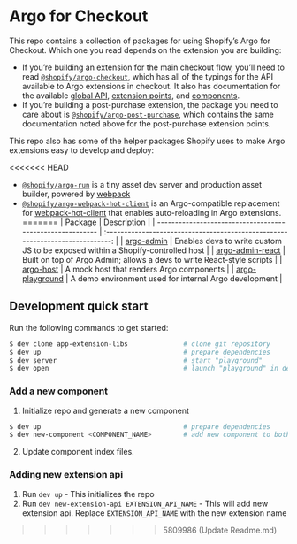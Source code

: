 # Argo for Checkout

This repo contains a collection of packages for using Shopify’s Argo for Checkout. Which one you read depends on the extension you are building:

- If you’re building an extension for the main checkout flow, you’ll need to read [`@shopify/argo-checkout`](packages/argo-checkout), which has all of the typings for the API available to Argo extensions in checkout. It also has documentation for the available [global API](packages/argo-checkout/documentation/globals.md), [extension points](packages/argo-checkout/documentation/extension-points.md), and [components](packages/argo-checkout/documentation/components.md).
- If you’re building a post-purchase extension, the package you need to care about is [`@shopify/argo-post-purchase`](packages/argo-post-purchase), which contains the same documentation noted above for the post-purchase extension points.

This repo also has some of the helper packages Shopify uses to make Argo extensions easy to develop and deploy:

<<<<<<< HEAD
- [`@shopify/argo-run`](packages/argo-run) is a tiny asset dev server and production asset builder, powered by [webpack](https://webpack.js.org)
- [`@shopify/argo-webpack-hot-client`](packages/argo-webpack-hot-client) is an Argo-compatible replacement for [webpack-hot-client](https://github.com/webpack-contrib/webpack-hot-client) that enables auto-reloading in Argo extensions.
=======
| Package                                                   |                                  Description                                   |
| --------------------------------------------------------- | :----------------------------------------------------------------------------: |
| [argo-admin](./packages/argo-admin/README.md)             | Enables devs to write custom JS to be exposed within a Shopify-controlled host |
| [argo-admin-react](./packages/argo-admin-react/README.md) |     Built on top of Argo Admin; allows a devs to write React-style scripts     |
| [argo-host](./packages/argo-host/README.md)               |                    A mock host that renders Argo components                    |
| [argo-playground](./packages/argo-playground/README.md)   |             A demo environment used for internal Argo development              |

## Development quick start

Run the following commands to get started:

```bash
$ dev clone app-extension-libs              # clone git repository
$ dev up                                    # prepare dependencies
$ dev server                                # start "playground"
$ dev open                                  # launch "playground" in default browser
```

### Add a new component

1. Initialize repo and generate a new component

```bash
$ dev up                                    # prepare dependencies
$ dev new-component <COMPONENT_NAME>        # add new component to both host and client
```

2. Update component index files.

### Adding new extension api

1. Run `dev up` - This initializes the repo
2. Run `dev new-extension-api EXTENSION_API_NAME` - This will add new extension api. Replace `EXTENSION_API_NAME` with the new extension name
>>>>>>> 5809986 (Update Readme.md)
